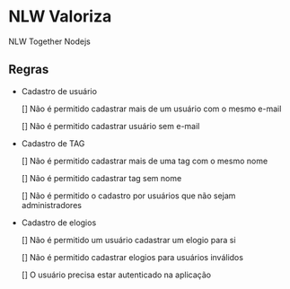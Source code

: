 # NLW Valoriza

NLW Together Nodejs

## Regras

- Cadastro de usuário

  [] Não é permitido cadastrar mais de um usuário com o mesmo e-mail

  [] Não é permitido cadastrar usuário sem e-mail

- Cadastro de TAG

  [] Não é permitido cadastrar mais de uma tag com o mesmo nome

  [] Não é permitido cadastrar tag sem nome

  [] Não é permitido o cadastro por usuários que não sejam administradores

- Cadastro de elogios

  [] Não é permitido um usuário cadastrar um elogio para si

  [] Não é permitido cadastrar elogios para usuários inválidos

  [] O usuário precisa estar autenticado na aplicação
